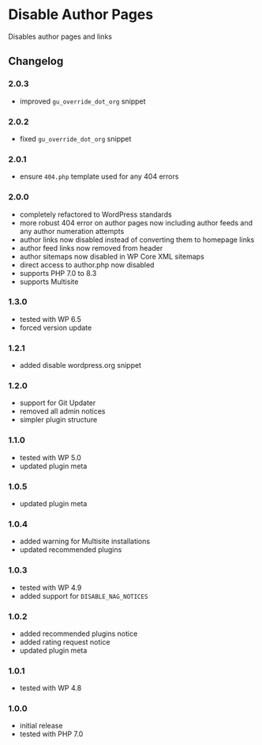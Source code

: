# Disable Author Pages

Disables author pages and links

## Changelog

### 2.0.3
- improved `gu_override_dot_org` snippet

### 2.0.2
- fixed `gu_override_dot_org` snippet

### 2.0.1
- ensure `404.php` template used for any 404 errors

### 2.0.0
- completely refactored to WordPress standards
- more robust 404 error on author pages now including author feeds and any author numeration attempts 
- author links now disabled instead of converting them to homepage links
- author feed links now removed from header
- author sitemaps now disabled in WP Core XML sitemaps
- direct access to author.php now disabled
- supports PHP 7.0 to 8.3
- supports Multisite

### 1.3.0
- tested with WP 6.5
- forced version update

### 1.2.1
- added disable wordpress.org snippet

### 1.2.0
- support for Git Updater
- removed all admin notices
- simpler plugin structure

### 1.1.0
- tested with WP 5.0
- updated plugin meta

### 1.0.5
- updated plugin meta

### 1.0.4
- added warning for Multisite installations
- updated recommended plugins

### 1.0.3
- tested with WP 4.9
- added support for `DISABLE_NAG_NOTICES`

### 1.0.2
- added recommended plugins notice
- added rating request notice
- updated plugin meta

### 1.0.1
- tested with WP 4.8

### 1.0.0
- initial release
- tested with PHP 7.0
